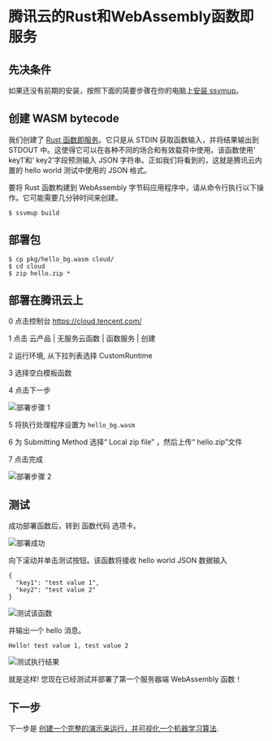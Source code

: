 # 腾讯云的Rust和WebAssembly函数即服务

## 先决条件

如果还没有前期的安装，按照下面的简要步骤在你的电脑上[安装 ssvmup](https://www.secondstate.io/articles/ssvmup/)。

## 创建 WASM bytecode

我们创建了 [Rust 函数即服务](src/main.rs)。它只是从 STDIN 获取函数输入，并将结果输出到 STDOUT 中。这使得它可以在各种不同的场合和有效载荷中使用。该函数使用‘ key1’和‘ key2’字段预测输入 JSON 字符串。正如我们将看到的，这就是腾讯云内置的 hello world 测试中使用的 JSON 格式。

要将 Rust 函数构建到 WebAssembly 字节码应用程序中，请从命令行执行以下操作。它可能需要几分钟时间来创建。

```
$ ssvmup build
```

## 部署包

```
$ cp pkg/hello_bg.wasm cloud/
$ cd cloud
$ zip hello.zip *
```

## 部署在腾讯云上

0 点击控制台 https://cloud.tencent.com/

1 点击 云产品 | 无服务云函数 | 函数服务 | 创建

2 运行环境, 从下拉列表选择 CustomRuntime

3 选择空白模板函数

4 点击下一步

![部署步骤 1](docs/deploy01_cn.png)

5 将执行处理程序设置为 `hello_bg.wasm`

6 为 Submitting Method 选择“ Local zip file” ，然后上传“ hello.zip”文件

7 点击完成

![部署步骤 2](docs/deploy02_cn.png)

## 测试

成功部署函数后，转到 函数代码 选项卡。

![部署成功](docs/deploy03_cn.png)

向下滚动并单击测试按钮。该函数将接收 hello world JSON 数据输入
```
{
  "key1": "test value 1",
  "key2": "test value 2"
}
```

![测试该函数](docs/test.png)

并输出一个 hello 消息。

```
Hello! test value 1, test value 2
```

![测试执行结果](docs/result.png)

就是这样! 您现在已经测试并部署了第一个服务器端 WebAssembly 函数！

## 下一步

下一步是 [创建一个完整的演示来运行，并可视化一个机器学习算法](https://github.com/second-state/wasm-learning/tree/master/tencentcloud/ssvm/pca).

